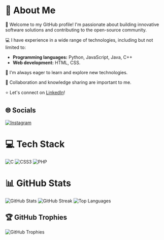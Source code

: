 # 💫 About Me
👋 Welcome to my GitHub profile! I'm passionate about building innovative software solutions and contributing to the open-source community.

💻 I have experience in a wide range of technologies, including but not limited to:
- **Programming languages:** Python, JavaScript, Java, C++
- **Web development:** HTML, CSS.

🌱 I'm always eager to learn and explore new technologies.

🤝 Collaboration and knowledge sharing are important to me.

⭐️ Let's connect on [LinkedIn](https://linkedin.com/in/sabareesh-k-594735282)!

## 🌐 Socials
[![Instagram](https://img.shields.io/badge/Instagram-%23E4405F.svg?logo=Instagram&logoColor=white)](https://instagram.com/sabaree.x3)

# 💻 Tech Stack
![C](https://img.shields.io/badge/c-%2300599C.svg?style=for-the-badge&logo=c&logoColor=white)
![CSS3](https://img.shields.io/badge/css3-%231572B6.svg?style=for-the-badge&logo=css3&logoColor=white)
![PHP](https://img.shields.io/badge/php-%23777BB4.svg?style=for-the-badge&logo=php&logoColor=white)

# 📊 GitHub Stats
![GitHub Stats](https://github-readme-stats.vercel.app/api?username=sabareeshxx3&theme=radical&hide_border=false&include_all_commits=false&count_private=false)
![GitHub Streak](https://github-readme-streak-stats.herokuapp.com/?user=sabareeshxx3&theme=radical&hide_border=false)
![Top Languages](https://github-readme-stats.vercel.app/api/top-langs/?username=sabareeshxx3&theme=radical&hide_border=false&include_all_commits=false&count_private=true&layout=compact)

## 🏆 GitHub Trophies
![GitHub Trophies](https://github-profile-trophy.vercel.app/?username=sabareeshxx3&theme=radical&no-frame=false&no-bg=true&margin-w=4)
